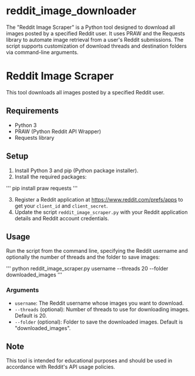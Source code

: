 # reddit_image_downloader
The "Reddit Image Scraper" is a Python tool designed to download all images posted by a specified Reddit user. It uses PRAW and the Requests library to automate image retrieval from a user's Reddit submissions. The script supports customization of download threads and destination folders via command-line arguments.

# Reddit Image Scraper

This tool downloads all images posted by a specified Reddit user.

## Requirements

- Python 3
- PRAW (Python Reddit API Wrapper)
- Requests library

## Setup

1. Install Python 3 and pip (Python package installer).
2. Install the required packages:

'''
pip install praw requests
'''

3. Register a Reddit application at https://www.reddit.com/prefs/apps to get your `client_id` and `client_secret`.
4. Update the script `reddit_image_scraper.py` with your Reddit application details and Reddit account credentials.

## Usage

Run the script from the command line, specifying the Reddit username and optionally the number of threads and the folder to save images:

'''
python reddit_image_scraper.py username --threads 20 --folder downloaded_images
'''


### Arguments

- `username`: The Reddit username whose images you want to download.
- `--threads` (optional): Number of threads to use for downloading images. Default is 20.
- `--folder` (optional): Folder to save the downloaded images. Default is "downloaded_images".

## Note

This tool is intended for educational purposes and should be used in accordance with Reddit's API usage policies.
